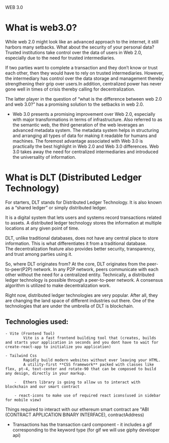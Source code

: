 WEB 3.0

# What is web3.0?

While web 2.0 might look like an advanced approach to the internet, it still harbors many setbacks. What about the security of your personal data? Trusted institutions take control over the data of users in Web 2.0, especially due to the need for trusted intermediaries.

If two parties want to complete a transaction and they don’t know or trust each other, then they would have to rely on trusted intermediaries. However, the intermediary has control over the data storage and management thereby strengthening their grip over users.In addition, centralized power has never gone well in times of crisis thereby calling for decentralization.

The latter player in the question of “what is the difference between web 2.0 and web 3.0?” has a promising solution to the setbacks in web 2.0.

- Web 3.0 presents a promising improvement over Web 2.0, especially with major transformations in terms of infrastructure. Also referred to as the semantic web, the third generation of the web leverages an advanced metadata system. The metadata system helps in structuring and arranging all types of data for making it readable for humans and machines. The foremost advantage associated with Web 3.0 is practically the best highlight in Web 2.0 and Web 3.0 differences. Web 3.0 takes away the need for centralized intermediaries and introduced the universality of information.

# What is DLT (Distributed Ledger Technology)

For starters, DLT stands for Distributed Ledger Technology. It is also known as a “shared ledger” or simply distributed ledger.

It is a digital system that lets users and systems record transactions related to assets. A distributed ledger technology stores the information at multiple locations at any given point of time.

DLT, unlike traditional databases, does not have any central place to store information. This is what differentiates it from a traditional database. The decentralization feature also provides better security, transparency, and trust among parties using it.

So, where DLT originates from?
At the core, DLT originates from the peer-to-peer(P2P) network. In any P2P network, peers communicate with each other without the need for a centralized entity. Technically, a distributed ledger technology is possible through a peer-to-peer network. A consensus algorithm is utilized to make decentralization work.

Right now, distributed ledger technologies are very popular. After all, they are changing the land space of different industries out there. One of the technologies that are under the umbrella of DLT is blockchain.

## Technologies used:

    - Vite (Frontend Tool)
            Vite is a fast frontend building tool that (creates, builds and starts your application in seconds and you dont have to wait for create-react-app to initialize you application)

    - Tailwind Css
            Rapidly build modern websites without ever leaving your HTML.
            A utility-first **CSS framework** packed with classes like flex, pt-4, text-center and rotate-90 that can be composed to build any design, directly in your markup.

        -   Ethers library is going to allow us to interact with blockchain and our smart contract

        - react-icons to make use of required react icons(used in sidebar for mobile view)

Things required to interact with our ethereum smart contract are "ABI (CONTRACT APPLICATION BINARY INTERFACE), contractAddress)

- Transactions has the transaction card component - it includes a gif corresponding to the keyword type (for gif we will use giphy developer api)
